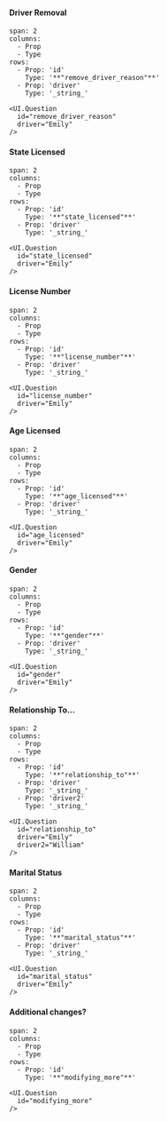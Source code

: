 #### Driver Removal
```table
span: 2
columns:
  - Prop
  - Type
rows:
  - Prop: 'id'
    Type: '**"remove_driver_reason"**'
  - Prop: 'driver'
    Type: '_string_'
```
```react|span-4
<UI.Question
  id="remove_driver_reason"
  driver="Emily"
/>
```

#### State Licensed
```table
span: 2
columns:
  - Prop
  - Type
rows:
  - Prop: 'id'
    Type: '**"state_licensed"**'
  - Prop: 'driver'
    Type: '_string_'
```
```react|span-4
<UI.Question
  id="state_licensed"
  driver="Emily"
/>
```

#### License Number
```table
span: 2
columns:
  - Prop
  - Type
rows:
  - Prop: 'id'
    Type: '**"license_number"**'
  - Prop: 'driver'
    Type: '_string_'
```
```react|span-4
<UI.Question
  id="license_number"
  driver="Emily"
/>
```

#### Age Licensed
```table
span: 2
columns:
  - Prop
  - Type
rows:
  - Prop: 'id'
    Type: '**"age_licensed"**'
  - Prop: 'driver'
    Type: '_string_'
```
```react|span-4
<UI.Question
  id="age_licensed"
  driver="Emily"
/>
```

#### Gender
```table
span: 2
columns:
  - Prop
  - Type
rows:
  - Prop: 'id'
    Type: '**"gender"**'
  - Prop: 'driver'
    Type: '_string_'
```
```react|span-4
<UI.Question
  id="gender"
  driver="Emily"
/>
```

#### Relationship To...
```table
span: 2
columns:
  - Prop
  - Type
rows:
  - Prop: 'id'
    Type: '**"relationship_to"**'
  - Prop: 'driver'
    Type: '_string_'
  - Prop: 'driver2'
    Type: '_string_'
```
```react|span-4
<UI.Question
  id="relationship_to"
  driver="Emily"
  driver2="William"
/>
```

#### Marital Status
```table
span: 2
columns:
  - Prop
  - Type
rows:
  - Prop: 'id'
    Type: '**"marital_status"**'
  - Prop: 'driver'
    Type: '_string_'
```
```react|span-4
<UI.Question
  id="marital_status"
  driver="Emily"
/>
```

#### Additional changes?
```table
span: 2
columns:
  - Prop
  - Type
rows:
  - Prop: 'id'
    Type: '**"modifying_more"**'
```
```react|span-4
<UI.Question
  id="modifying_more"
/>
```


